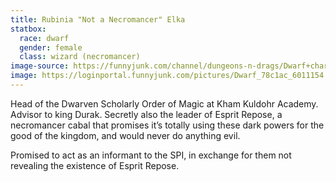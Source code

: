 ```yaml
---
title: Rubinia "Not a Necromancer" Elka
statbox:
  race: dwarf
  gender: female
  class: wizard (necromancer)
image-source: https://funnyjunk.com/channel/dungeons-n-drags/Dwarf+character+art/ukukLhx/
image: https://loginportal.funnyjunk.com/pictures/Dwarf_78c1ac_6011154.jpg
---
```


Head of the Dwarven Scholarly Order of Magic at Kham Kuldohr Academy. Advisor to king Durak. Secretly also the leader of Esprit Repose, a necromancer cabal that promises it’s totally using these dark powers for the good of the kingdom, and would never do anything evil.

Promised to act as an informant to the SPI, in exchange for them not revealing the existence of Esprit Repose.
